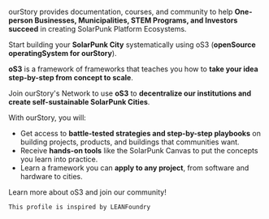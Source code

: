 ourStory provides documentation, courses, and community to help **One-person Businesses, Municipalities, STEM Programs, and Investors succeed** in creating SolarPunk Platform Ecosystems. 

Start building your **SolarPunk City** systematically using oS3 (**openSource operatingSystem for ourStory**). 

**oS3** is a framework of frameworks that teaches you how to **take your idea step-by-step from concept to scale**. 

Join ourStory's Network to use **oS3** to **decentralize our institutions and create self-sustainable SolarPunk Cities**.

With ourStory, you will:

*   Get access to **battle-tested strategies and step-by-step playbooks** on building projects, products, and buildings that communities want.
*   Receive **hands-on tools** like the SolarPunk Canvas to put the concepts you learn into practice.
*   Learn a framework you can **apply to any project**, from software and hardware to cities. 

Learn more about oS3 and join our community!

`This profile is inspired by LEANFoundry`
